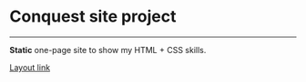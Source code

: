 # Conquest site project
____
**Static** one-page site to show my HTML + CSS skills.

[Layout link](https://www.figma.com/file/22fczdbtZ13E40gD1BkxNR/%5BPublished%5D%5BRU%5D-%C2%ABConquest%C2%BB?node-id=0%3A1&t=TV3vMVS5x3tShP5D-0)